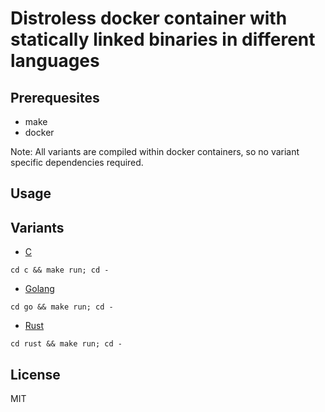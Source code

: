 # Distroless docker container with statically linked binaries in different languages

## Prerequesites
* make
* docker

Note: All variants are compiled within docker containers, so no variant specific dependencies required.

## Usage

## Variants
* [C](./c)
```
cd c && make run; cd -
```

* [Golang](./go)
```
cd go && make run; cd -
```

* [Rust](./rust)
```
cd rust && make run; cd -
```

## License
MIT
